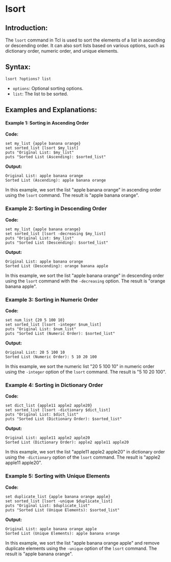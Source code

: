 # lsort

## Introduction:

The `lsort` command in Tcl is used to sort the elements of a list in ascending or descending order. It can also sort lists based on various options, such as dictionary order, numeric order, and unique elements. 

## Syntax:

`lsort ?options? list`

- `options`: Optional sorting options.
- `list`: The list to be sorted.

## Examples and Explanations:

#### Example 1: Sorting in Ascending Order

**Code:**
``````
set my_list {apple banana orange}
set sorted_list [lsort $my_list]
puts "Original List: $my_list"
puts "Sorted List (Ascending): $sorted_list"
``````

**Output:**
``````
Original List: apple banana orange
Sorted List (Ascending): apple banana orange
``````

In this example, we sort the list "apple banana orange" in ascending order using the `lsort` command. The result is "apple banana orange".

### Example 2: Sorting in Descending Order

**Code:**
``````
set my_list {apple banana orange}
set sorted_list [lsort -decreasing $my_list]
puts "Original List: $my_list"
puts "Sorted List (Descending): $sorted_list"
``````

**Output:**
``````
Original List: apple banana orange
Sorted List (Descending): orange banana apple
``````

In this example, we sort the list "apple banana orange" in descending order using the `lsort` command with the                       `-decreasing` option. The result is "orange banana apple".

### Example 3: Sorting in Numeric Order

**Code:**
``````
set num_list {20 5 100 10}
set sorted_list [lsort -integer $num_list]
puts "Original List: $num_list"
puts "Sorted List (Numeric Order): $sorted_list"
``````

**Output:**
``````
Original List: 20 5 100 10
Sorted List (Numeric Order): 5 10 20 100
``````

In this example, we sort the numeric list "20 5 100 10" in numeric order using the `-integer` option of the `lsort` command. The result is "5 10 20 100".

### Example 4: Sorting in Dictionary Order

**Code:**
``````
set dict_list {apple11 apple2 apple20}
set sorted_list [lsort -dictionary $dict_list]
puts "Original List: $dict_list"
puts "Sorted List (Dictionary Order): $sorted_list"
``````

**Output:**
``````
Original List: apple11 apple2 apple20
Sorted List (Dictionary Order): apple2 apple11 apple20
``````

In this example, we sort the list "apple11 apple2 apple20" in dictionary order using the `-dictionary` option of the `lsort` command. The result is "apple2 apple11 apple20".

### Example 5: Sorting with Unique Elements

**Code:**
``````
set duplicate_list {apple banana orange apple}
set sorted_list [lsort -unique $duplicate_list]
puts "Original List: $duplicate_list"
puts "Sorted List (Unique Elements): $sorted_list"
``````

**Output:**
``````
Original List: apple banana orange apple
Sorted List (Unique Elements): apple banana orange
``````

In this example, we sort the list "apple banana orange apple" and remove duplicate elements using the `-unique` option of the `lsort` command. The result is "apple banana orange".
